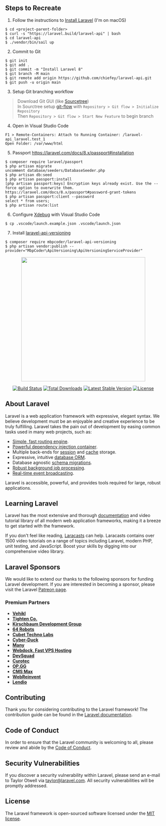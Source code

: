 ## Steps to Recreate
1. Follow the instructions to [Install Laravel](https://laravel.com/docs/8.x/installation#getting-started-on-macos) (I'm on macOS)
```
$ cd <project-parent-folder>
$ curl -s "https://laravel.build/laravel-api" | bash
$ cd laravel-api
$ ./vendor/bin/sail up
```
2. Commit to Git
```
$ git init
$ git add .
$ git commit -m "Install Laravel 8"
$ git branch -M main
$ git remote add origin https://github.com/chiefey/laravel-api.git
$ git push -u origin main
```
3. Setup Git branching workflow
> Download Git GUI (like [Sourcetree](https://www.sourcetreeapp.com))<br>
In Sourctree setup [git-flow](https://danielkummer.github.io/git-flow-cheatsheet/) with `Repository > Git flow > Initialize Repository`<br>
Then `Repository > Git flow > Start New Feature` to begin branch

4. Open in Visual Studio Code
```
F1 > Remote-Containers: Attach to Running Container: /laravel-api_laravel.test_1
Open Folder: /var/www/html
```
5. Passport
https://laravel.com/docs/8.x/passport#installation
```
$ composer require laravel/passport
$ php artisan migrate
uncomment database/seeders/DatabaseSeeder.php
$ php artisan db:seed
$ php artisan passport:install
[php artisan passport:keys] Encryption keys already exist. Use the --force option to overwrite them.
https://laravel.com/docs/8.x/passport#password-grant-tokens
$ php artisan passport:client --password
select * from users;
$ php artisan route:list
```
6. Configure [Xdebug](https://laravel.com/docs/8.x/sail#debugging-with-xdebug) with Visual Studio Code
```
$ cp .vscode/launch.example.json .vscode/launch.json
```
7. Install [laravel-api-versioning](https://github.com/mbpcoder/laravel-api-versioning#installation)
```
$ composer require mbpcoder/laravel-api-versioning
$ php artisan vendor:publish --provider="MbpCoder\ApiVersioning\ApiVersioningServiceProvider"
```

<p align="center"><a href="https://laravel.com" target="_blank"><img src="https://raw.githubusercontent.com/laravel/art/master/logo-lockup/5%20SVG/2%20CMYK/1%20Full%20Color/laravel-logolockup-cmyk-red.svg" width="400"></a></p>

<p align="center">
<a href="https://travis-ci.org/laravel/framework"><img src="https://travis-ci.org/laravel/framework.svg" alt="Build Status"></a>
<a href="https://packagist.org/packages/laravel/framework"><img src="https://img.shields.io/packagist/dt/laravel/framework" alt="Total Downloads"></a>
<a href="https://packagist.org/packages/laravel/framework"><img src="https://img.shields.io/packagist/v/laravel/framework" alt="Latest Stable Version"></a>
<a href="https://packagist.org/packages/laravel/framework"><img src="https://img.shields.io/packagist/l/laravel/framework" alt="License"></a>
</p>

## About Laravel

Laravel is a web application framework with expressive, elegant syntax. We believe development must be an enjoyable and creative experience to be truly fulfilling. Laravel takes the pain out of development by easing common tasks used in many web projects, such as:

- [Simple, fast routing engine](https://laravel.com/docs/routing).
- [Powerful dependency injection container](https://laravel.com/docs/container).
- Multiple back-ends for [session](https://laravel.com/docs/session) and [cache](https://laravel.com/docs/cache) storage.
- Expressive, intuitive [database ORM](https://laravel.com/docs/eloquent).
- Database agnostic [schema migrations](https://laravel.com/docs/migrations).
- [Robust background job processing](https://laravel.com/docs/queues).
- [Real-time event broadcasting](https://laravel.com/docs/broadcasting).

Laravel is accessible, powerful, and provides tools required for large, robust applications.

## Learning Laravel

Laravel has the most extensive and thorough [documentation](https://laravel.com/docs) and video tutorial library of all modern web application frameworks, making it a breeze to get started with the framework.

If you don't feel like reading, [Laracasts](https://laracasts.com) can help. Laracasts contains over 1500 video tutorials on a range of topics including Laravel, modern PHP, unit testing, and JavaScript. Boost your skills by digging into our comprehensive video library.

## Laravel Sponsors

We would like to extend our thanks to the following sponsors for funding Laravel development. If you are interested in becoming a sponsor, please visit the Laravel [Patreon page](https://patreon.com/taylorotwell).

### Premium Partners

- **[Vehikl](https://vehikl.com/)**
- **[Tighten Co.](https://tighten.co)**
- **[Kirschbaum Development Group](https://kirschbaumdevelopment.com)**
- **[64 Robots](https://64robots.com)**
- **[Cubet Techno Labs](https://cubettech.com)**
- **[Cyber-Duck](https://cyber-duck.co.uk)**
- **[Many](https://www.many.co.uk)**
- **[Webdock, Fast VPS Hosting](https://www.webdock.io/en)**
- **[DevSquad](https://devsquad.com)**
- **[Curotec](https://www.curotec.com/services/technologies/laravel/)**
- **[OP.GG](https://op.gg)**
- **[CMS Max](https://www.cmsmax.com/)**
- **[WebReinvent](https://webreinvent.com/?utm_source=laravel&utm_medium=github&utm_campaign=patreon-sponsors)**
- **[Lendio](https://lendio.com)**

## Contributing

Thank you for considering contributing to the Laravel framework! The contribution guide can be found in the [Laravel documentation](https://laravel.com/docs/contributions).

## Code of Conduct

In order to ensure that the Laravel community is welcoming to all, please review and abide by the [Code of Conduct](https://laravel.com/docs/contributions#code-of-conduct).

## Security Vulnerabilities

If you discover a security vulnerability within Laravel, please send an e-mail to Taylor Otwell via [taylor@laravel.com](mailto:taylor@laravel.com). All security vulnerabilities will be promptly addressed.

## License

The Laravel framework is open-sourced software licensed under the [MIT license](https://opensource.org/licenses/MIT).
